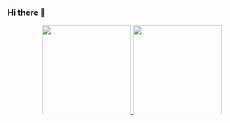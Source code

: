 ### Hi there 👋

<!--
**PedroBVictor/PedroBVictor** is a ✨ _special_ ✨ repository because its `README.md` (this file) appears on your GitHub profile.

Here are some ideas to get you started:

- 🔭 Atualmente a procura de um primeiro emprego como desenvolvedor front-end junior ...
- 🌱 Estudando ReactJS ...
- 💬 Entre em contato comigo: pedro20002victor@gmail.com ...
-->

<div align = "center">
  <a href="https://github.com/PedroBVictor">
  <img height = "180em" src = "https://github-readme-stats.vercel.app/api?username=PedroBVictor&show_icons=true&theme=dracula&include_all_commits=true&count_private=true" />
  <img height = "180em" src = "https://github-readme-stats.vercel.app/api/top-langs/?username=PedroBVictor&layout=compact&langs_count=7&theme=dracula" />
</div>

